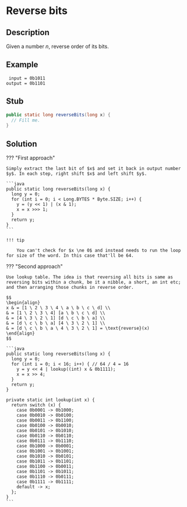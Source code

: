 # Reverse bits

## Description

Given a number $n$, reverse order of its bits.

## Example

```
 input = 0b1011
output = 0b1101
```

## Stub

```java
public static long reverseBits(long x) {
  // Fill me.
}
```

## Solution

??? "First approach"

    Simply extract the last bit of $x$ and set it back in output number $y$. In each step, right shift $x$ and left shift $y$.

    ```java
    public static long reverseBits(long x) {
      long y = 0;
      for (int i = 0; i < Long.BYTES * Byte.SIZE; i++) {
        y = (y << 1) | (x & 1);
        x = x >>> 1;
      }
      return y;
    }
    ```

    !!! tip

        You can't check for $x \ne 0$ and instead needs to run the loop for size of the word. In this case that'll be 64.

??? "Second approach"

    Use lookup table. The idea is that reversing all bits is same as reversing bits within a chunk, be it a nibble, a short, an int etc; and then arranging those chunks in reverse order.

    $$
    \begin{align}
    x & = [1 \ 2 \ 3 \ 4 \ a \ b \ c \ d] \\
    & = [1 \ 2 \ 3 \ 4] [a \ b \ c \ d] \\
    & = [4 \ 3 \ 2 \ 1] [d \ c \ b \ a] \\
    & = [d \ c \ b \ a] [4 \ 3 \ 2 \ 1] \\
    & = [d \ c \ b \ a \ 4 \ 3 \ 2 \ 1] = \text{reverse}(x)
    \end{align}
    $$

    ```java
    public static long reverseBits(long x) {
      long y = 0;
      for (int i = 0; i < 16; i++) { // 64 / 4 = 16
        y = y << 4 | lookup((int) x & 0b1111);
        x = x >> 4;
      }
      return y;
    }

    private static int lookup(int x) {
      return switch (x) {
        case 0b0001 -> 0b1000;
        case 0b0010 -> 0b0100;
        case 0b0011 -> 0b1100;
        case 0b0100 -> 0b0010;
        case 0b0101 -> 0b1010;
        case 0b0110 -> 0b0110;
        case 0b0111 -> 0b1110;
        case 0b1000 -> 0b0001;
        case 0b1001 -> 0b1001;
        case 0b1010 -> 0b0101;
        case 0b1011 -> 0b1101;
        case 0b1100 -> 0b0011;
        case 0b1101 -> 0b1011;
        case 0b1110 -> 0b0111;
        case 0b1111 -> 0b1111;
        default -> x;
      };
    }
    ```